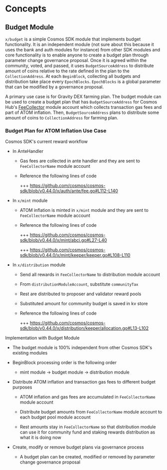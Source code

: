 <!-- order: 1 -->

# Concepts

## Budget Module

`x/budget` is a simple Cosmos SDK module that implements budget functionality. It is an independent module (not sure about this because it uses the bank and auth modules for instance) from other SDK modules and core functionality is to enable anyone to create a budget plan through parameter change governance proposal. Once it is agreed within the community, voted, and passed, it uses `BudgetSourceAddress` to distribute amount of coins relative to the rate defined in the plan to the `CollectionAddress`. At each `BeginBlock`, collecting all budgets and distribution take place every `EpochBlocks`. `EpochBlocks` is a global parameter that can be modified by a governance proposal.

A primary use case is for Gravity DEX farming plan. The budget module can be used to create a budget plan that has `BudgetSourceAddress` for Cosmos Hub's [FeeCollector](https://github.com/cosmos/cosmos-sdk/blob/v0.44.0/x/auth/types/keys.go#L15) module account which collects transaction gas fees and part of ATOM inflation. Then, `BudgetSourceAddress` plans to distribute some amount of coins to `CollectionAddress` for farming plan. 

### Budget Plan for ATOM Inflation Use Case

Cosmos SDK's current reward workflow

- In AnteHandler

    - Gas fees are collected in ante handler and they are sent to `FeeCollectorName` module account

    - Reference the following lines of code

      +++ https://github.com/cosmos/cosmos-sdk/blob/v0.44.0/x/auth/ante/fee.go#L112-L140

- In `x/mint` module

  - ATOM inflation is minted in `x/mint` module and they are sent to `FeeCollectorName` module account

  - Reference the following lines of code

    +++ https://github.com/cosmos/cosmos-sdk/blob/v0.44.0/x/mint/abci.go#L27-L40

    +++ https://github.com/cosmos/cosmos-sdk/blob/v0.44.0/x/mint/keeper/keeper.go#L108-L110

- In `x/distribution` module

  - Send all rewards in `FeeCollectorName` to distribution module account
  
  - From `distributionModuleAccount`, substitute `communityTax`

  - Rest are distributed to proposer and validator reward pools

  - Substituted amount for community budget is saved in kv store

  - Reference the following lines of code

    +++ https://github.com/cosmos/cosmos-sdk/blob/v0.44.0/x/distribution/keeper/allocation.go#L13-L102

Implementation with Budget Module

  - The budget module is 100% independent from other Cosmos SDK's existing modules

  - BeginBlock processing order is the following order

      - mint module → budget module → distribution module

  - Distribute ATOM inflation and transaction gas fees to different budget purposes

    - ATOM inflation and gas fees are accumulated in `FeeCollectorName` module account

    - Distribute budget amounts from `FeeCollectorName` module account to each budget pool module account

    - Rest amounts stay in `FeeCollectorName` so that distribution module can use it for community fund and staking rewards distribution as what it is doing now

  - Create, modify or remove budget plans via governance process
    - A budget plan can be created, modified or removed by parameter change governance proposal
